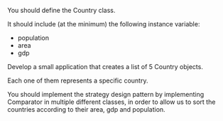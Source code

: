 You should define the Country class.

It should include (at the minimum) the following instance variable:
* population
* area
* gdp

Develop a small application that creates a list of 5 Country objects.

Each one of them represents a specific country. 

You should implement the strategy design pattern by implementing Comparator in multiple different classes, in order to allow us to sort the countries according to their area, gdp and population. 